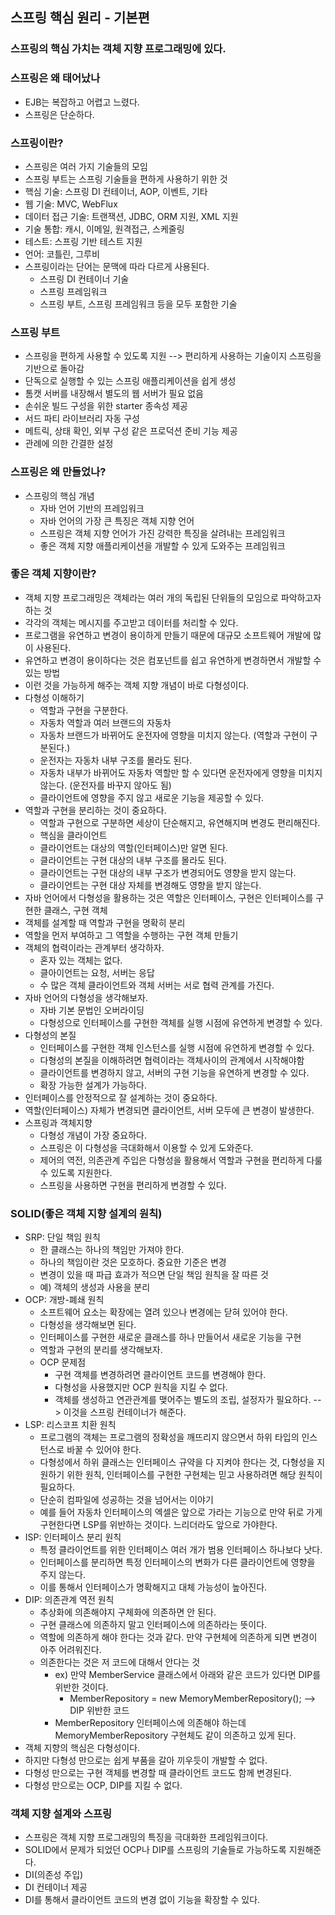 ## 스프링 핵심 원리 - 기본편

### 스프링의 핵심 가치는 객체 지향 프로그래밍에 있다.

### 스프링은 왜 태어났나

- EJB는 복잡하고 어렵고 느렸다.
- 스프링은 단순하다.

### 스프링이란?

- 스프링은 여러 가지 기술들의 모임
- 스프링 부트는 스프링 기술들을 편하게 사용하기 위한 것
- 핵심 기술: 스프링 DI 컨테이너, AOP, 이벤트, 기타
- 웹 기술: MVC, WebFlux
- 데이터 접근 기술: 트랜잭션, JDBC, ORM 지원, XML 지원
- 기술 통합: 캐시, 이메일, 원격접근, 스케줄링
- 테스트: 스프링 기반 테스트 지원
- 언어: 코틀린, 그루비
- 스프링이라는 단어는 문맥에 따라 다르게 사용된다.
  - 스프링 DI 컨테이너 기술
  - 스프링 프레임워크
  - 스프링 부트, 스프링 프레임워크 등을 모두 포함한 기술

### 스프링 부트

- 스프링을 편하게 사용할 수 있도록 지원 --> 편리하게 사용하는 기술이지 스프링을 기반으로 돌아감
- 단독으로 실행할 수 있는 스프링 애플리케이션을 쉽게 생성
- 톰캣 서버를 내장해서 별도의 웹 서버가 필요 없음
- 손쉬운 빌드 구성을 위한 starter 종속성 제공
- 서드 파티 라이브러리 자동 구성
- 메트릭, 상태 확인, 외부 구성 같은 프로덕션 준비 기능 제공
- 관례에 의한 간결한 설정

### 스프링은 왜 만들었나?

- 스프링의 핵심 개념
  - 자바 언어 기반의 프레임워크
  - 자바 언어의 가장 큰 특징은 객체 지향 언어
  - 스프링은 객체 지향 언어가 가진 강력한 특징을 살려내는 프레임워크
  - 좋은 객체 지향 애플리케이션을 개발할 수 있게 도와주는 프레임워크

### 좋은 객체 지향이란?

- 객체 지향 프로그래밍은 객체라는 여러 개의 독립된 단위들의 모임으로 파악하고자 하는 것
- 각각의 객체는 메시지를 주고받고 데이터를 처리할 수 있다.
- 프로그램을 유연하고 변경이 용이하게 만들기 때문에 대규모 소프트웨어 개발에 많이 사용된다.
- 유연하고 변경이 용이하다는 것은 컴포넌트를 쉽고 유연하게 변경하면서 개발할 수 있는 방법
- 이런 것을 가능하게 해주는 객체 지향 개념이 바로 다형성이다.
- 다형성 이해하기
  - 역할과 구현을 구분한다.
  - 자동차 역할과 여러 브랜드의 자동차
  - 자동차 브랜드가 바뀌어도 운전자에 영향을 미치지 않는다. (역할과 구현이 구분된다.)
  - 운전자는 자동차 내부 구조를 몰라도 된다.
  - 자동차 내부가 바뀌어도 자동차 역할만 할 수 있다면 운전자에게 영향을 미치지 않는다. (운전자를 바꾸지 않아도 됨)
  - 클라이언트에 영향을 주지 않고 새로운 기능을 제공할 수 있다.
- 역할과 구현을 분리하는 것이 중요하다.
  - 역할과 구현으로 구분하면 세상이 단순해지고, 유연해지며 변경도 편리해진다.
  - 핵심을 클라이언트
  - 클라이언트는 대상의 역할(인터페이스)만 알면 된다.
  - 클라이언트는 구현 대상의 내부 구조를 몰라도 된다.
  - 클라이언트는 구현 대상의 내부 구조가 변경되어도 영향을 받지 않는다.
  - 클라이언트는 구현 대상 자체를 변경해도 영향을 받지 않는다.
- 자바 언어에서 다형성을 활용하는 것은 역할은 인터페이스, 구현은 인터페이스를 구현한 클래스, 구현 객체
- 객체를 설계할 때 역할과 구현을 명확히 분리
- 역할을 먼저 부여하고 그 역할을 수행하는 구현 객체 만들기
- 객체의 협력이라는 관계부터 생각하자.
  - 혼자 있는 객체는 없다.
  - 클아이언트는 요청, 서버는 응답
  - 수 많은 객체 클라이언트와 객체 서버는 서로 협력 관계를 가진다.
- 자바 언어의 다형성을 생각해보자.
  - 자바 기본 문법인 오버라이딩
  - 다형성으로 인터페이스를 구현한 객체를 실행 시점에 유연하게 변경할 수 있다.
- 다형성의 본질
  - 인터페이스를 구현한 객체 인스턴스를 실행 시점에 유연하게 변경할 수 있다.
  - 다형성의 본질을 이해하려면 협력이라는 객체사이의 관계에서 시작해야함
  - 클라이언트를 변경하지 않고, 서버의 구현 기능을 유연하게 변경할 수 있다.
  - 확장 가능한 설계가 가능하다.
- 인터페이스를 안정적으로 잘 설계하는 것이 중요하다.
- 역할(인터페이스) 자체가 변경되면 클라이언트, 서버 모두에 큰 변경이 발생한다.
- 스프링과 객체지향
  - 다형성 개념이 가장 중요하다.
  - 스프링은 이 다형성을 극대화해서 이용할 수 있게 도와준다.
  - 제어의 역전, 의존관계 주입은 다형성을 활용해서 역할과 구현을 편리하게 다룰 수 있도록 지원한다.
  - 스프링을 사용하면 구현을 편리하게 변경할 수 있다.

### SOLID(좋은 객체 지향 설계의 원칙)

- SRP: 단일 책임 원칙
  - 한 클래스는 하나의 책임만 가져야 한다.
  - 하나의 책임이란 것은 모호하다. 중요한 기준은 변경
  - 변경이 있을 때 파급 효과가 적으면 단일 책임 원칙을 잘 따른 것
  - 예) 객체의 생성과 사용을 분리
- OCP: 개방-폐쇄 원칙
  - 소프트웨어 요소는 확장에는 열려 있으나 변경에는 닫혀 있어야 한다.
  - 다형성을 생각해보면 된다.
  - 인터페이스를 구현한 새로운 클래스를 하나 만들어서 새로운 기능을 구현
  - 역할과 구현의 분리를 생각해보자.
  - OCP 문제점
    - 구현 객체를 변경하려면 클라이언트 코드를 변경해야 한다.
    - 다형성을 사용했지만 OCP 원칙을 지킬 수 없다.
    - 객체를 생성하고 연관관계를 맺어주는 별도의 조립, 설정자가 필요하다. --> 이것을 스프링 컨테이너가 해준다.
- LSP: 리스코프 치환 원칙
  - 프로그램의 객체는 프로그램의 정확성을 깨뜨리지 않으면서 하위 타입의 인스턴스로 바꿀 수 있어야 한다.
  - 다형성에서 하위 클래스는 인터페이스 규약을 다 지켜야 한다는 것, 다형성을 지원하기 위한 원칙, 인터페이스를 구현한 구현체는 믿고 사용하려면 해당 원칙이 필요하다.
  - 단순히 컴파일에 성공하는 것을 넘어서는 이야기
  - 예를 들어 자동차 인터페이스의 엑셀은 앞으로 가라는 기능으로 만약 뒤로 가게 구현한다면 LSP를 위반하는 것이다. 느리더라도 앞으로 가야한다.
- ISP: 인터페이스 분리 원칙
  - 특정 클라이언트를 위한 인터페이스 여러 개가 범용 인터페이스 하나보다 낫다.
  - 인터페이스를 분리하면 특정 인터페이스의 변화가 다른 클라이언트에 영향을 주지 않는다.
  - 이를 통해서 인터페이스가 명확해지고 대체 가능성이 높아진다.
- DIP: 의존관계 역전 원칙
  - 추상화에 의존해야지 구체화에 의존하면 안 된다.
  - 구현 클래스에 의존하지 말고 인터페이스에 의존하라는 뜻이다.
  - 역할에 의존하게 해야 한다는 것과 같다. 만약 구현체에 의존하게 되면 변경이 아주 어려워진다.
  - 의존한다는 것은 저 코드에 대해서 안다는 것
    - ex) 만약 MemberService 클래스에서 아래와 같은 코드가 있다면 DIP를 위반한 것이다. 
      - MemberRepository = new MemoryMemberRepository();    --> DIP 위반한 코드
    - MemberRepository 인터페이스에 의존해야 하는데 MemoryMemberRepository 구현체도 같이 의존하고 있게 된다.
- 객체 지향의 핵심은 다형성이다.
- 하지만 다형성 만으로는 쉽게 부품을 갈아 끼우듯이 개발할 수 없다.
- 다형성 만으로는 구현 객체를 변경할 때 클라이언트 코드도 함께 변경된다.
- 다형성 만으로는 OCP, DIP를 지킬 수 없다.

### 객체 지향 설계와 스프링

- 스프링은 객체 지향 프로그래밍의 특징을 극대화한 프레임워크이다.
- SOLID에서 문제가 되었던 OCP나 DIP를 스프링의 기술들로 가능하도록 지원해준다.
- DI(의존성 주입)
- DI 컨테이너 제공
- DI를 통해서 클라이언트 코드의 변경 없이 기능을 확장할 수 있다.


